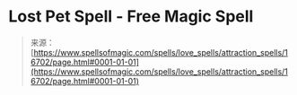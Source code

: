 <!--yml

category: 未分类

date: 2024-06-12 18:57:19

-->

# Lost Pet Spell - Free Magic Spell

> 来源：[https://www.spellsofmagic.com/spells/love_spells/attraction_spells/16702/page.html#0001-01-01](https://www.spellsofmagic.com/spells/love_spells/attraction_spells/16702/page.html#0001-01-01)
